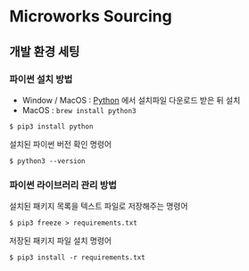 # Microworks Sourcing

## 개발 환경 세팅

### 파이썬 설치 방법

-   Window / MacOS : [Python](https://www.python.org/) 에서 설치파일 다운로드 받은 뒤 설치
-   MacOS : `brew install python3`

```shell
$ pip3 install python
```

설치된 파이썬 버전 확인 명령어

```shell
$ python3 --version
```

### 파이썬 라이브러리 관리 방법

설치된 패키지 목록을 텍스트 파일로 저장해주는 명령어

```shell
$ pip3 freeze > requirements.txt
```

저장된 패키지 파일 설치 명령어

```shell
$ pip3 install -r requirements.txt
```
